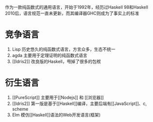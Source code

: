 作为一款纯函数式的通用语言，开始于1992年，经历过Haskell 98和Haskell 2010后，语言规范一直未更新，而其编译器GHC则成为了事实上的标准

# 竞争语言
1. Lisp 历史悠久的纯函数式语言，方言众多，生态不统一
2. agda 主要用于定理证明的纯函数式语言
3. [[Idris2]] 改良版的Haskell，甩掉了很多的包袱

# 衍生语言
1. [[PureScript]]  主要用于[[Nodejs]] 和 [[浏览器]]
2. [[Idris2]] 第一版是基于[[Haskell]]编译，主要后端有[[JavaScript]]、c, scheme
3. Elm 模仿[[Haskell]]语法的Web开发语言(框架)